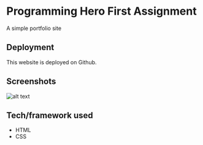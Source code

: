 # Programming Hero First Assignment
A simple portfolio site 

## Deployment
This website is deployed on Github.

## Screenshots

![alt text](https://ibb.co/K0rrRG5)


## Tech/framework used 
 - HTML
 - CSS
